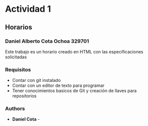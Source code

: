 # Actividad 1
## Horarios
### Daniel Alberto Cota Ochoa 329701

Este trabajo es un horario creado en HTML con las especificaciones solicitadas

### Requisitos

- Contar con git instalado 
- Contar con un editor de texto para programar
- Tener conocimientos basicos de Git y creación de llaves para repositorios

### Authors
* **Daniel Cota** - 

